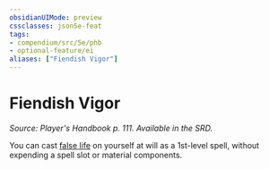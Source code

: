 ```yaml
---
obsidianUIMode: preview
cssclasses: json5e-feat
tags:
- compendium/src/5e/phb
- optional-feature/ei
aliases: ["Fiendish Vigor"]
---
```

# Fiendish Vigor
*Source: Player's Handbook p. 111. Available in the SRD.*  

You can cast [false life](/3-Mechanics/CLI/spells/false-life.md) on yourself at will as a 1st-level spell, without expending a spell slot or material components.